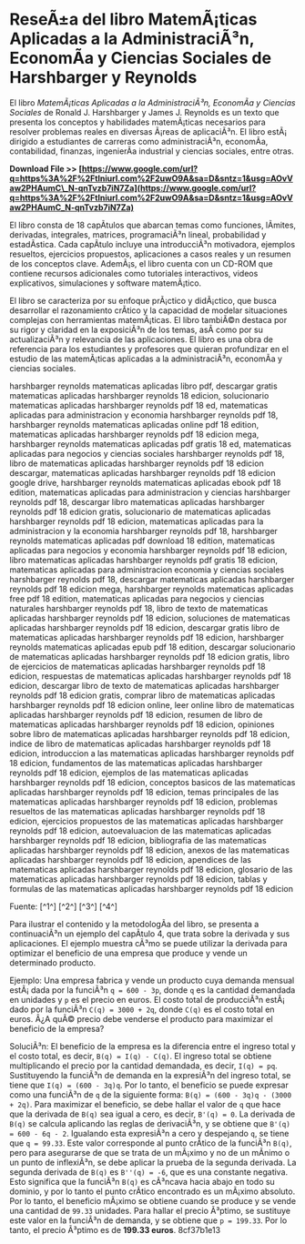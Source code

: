 
 
# ReseÃ±a del libro MatemÃ¡ticas Aplicadas a la AdministraciÃ³n, EconomÃ­a y Ciencias Sociales de Harshbarger y Reynolds
 
El libro *MatemÃ¡ticas Aplicadas a la AdministraciÃ³n, EconomÃ­a y Ciencias Sociales* de Ronald J. Harshbarger y James J. Reynolds es un texto que presenta los conceptos y habilidades matemÃ¡ticas necesarios para resolver problemas reales en diversas Ã¡reas de aplicaciÃ³n. El libro estÃ¡ dirigido a estudiantes de carreras como administraciÃ³n, economÃ­a, contabilidad, finanzas, ingenierÃ­a industrial y ciencias sociales, entre otras.
 
**Download File >> [https://www.google.com/url?q=https%3A%2F%2Ftlniurl.com%2F2uwO9A&sa=D&sntz=1&usg=AOvVaw2PHAumC\_N-qnTvzb7iN7Za](https://www.google.com/url?q=https%3A%2F%2Ftlniurl.com%2F2uwO9A&sa=D&sntz=1&usg=AOvVaw2PHAumC_N-qnTvzb7iN7Za)**


 
El libro consta de 18 capÃ­tulos que abarcan temas como funciones, lÃ­mites, derivadas, integrales, matrices, programaciÃ³n lineal, probabilidad y estadÃ­stica. Cada capÃ­tulo incluye una introducciÃ³n motivadora, ejemplos resueltos, ejercicios propuestos, aplicaciones a casos reales y un resumen de los conceptos clave. AdemÃ¡s, el libro cuenta con un CD-ROM que contiene recursos adicionales como tutoriales interactivos, videos explicativos, simulaciones y software matemÃ¡tico.
 
El libro se caracteriza por su enfoque prÃ¡ctico y didÃ¡ctico, que busca desarrollar el razonamiento crÃ­tico y la capacidad de modelar situaciones complejas con herramientas matemÃ¡ticas. El libro tambiÃ©n destaca por su rigor y claridad en la exposiciÃ³n de los temas, asÃ­ como por su actualizaciÃ³n y relevancia de las aplicaciones. El libro es una obra de referencia para los estudiantes y profesores que quieran profundizar en el estudio de las matemÃ¡ticas aplicadas a la administraciÃ³n, economÃ­a y ciencias sociales.
 
harshbarger reynolds matematicas aplicadas libro pdf,  descargar gratis matematicas aplicadas harshbarger reynolds 18 edicion,  solucionario matematicas aplicadas harshbarger reynolds pdf 18 ed,  matematicas aplicadas para administracion y economia harshbarger reynolds pdf 18,  harshbarger reynolds matematicas aplicadas online pdf 18 edition,  matematicas aplicadas harshbarger reynolds pdf 18 edicion mega,  harshbarger reynolds matematicas aplicadas pdf gratis 18 ed,  matematicas aplicadas para negocios y ciencias sociales harshbarger reynolds pdf 18,  libro de matematicas aplicadas harshbarger reynolds pdf 18 edicion descargar,  matematicas aplicadas harshbarger reynolds pdf 18 edicion google drive,  harshbarger reynolds matematicas aplicadas ebook pdf 18 edition,  matematicas aplicadas para administracion y ciencias harshbarger reynolds pdf 18,  descargar libro matematicas aplicadas harshbarger reynolds pdf 18 edicion gratis,  solucionario de matematicas aplicadas harshbarger reynolds pdf 18 edicion,  matematicas aplicadas para la administracion y la economia harshbarger reynolds pdf 18,  harshbarger reynolds matematicas aplicadas pdf download 18 edition,  matematicas aplicadas para negocios y economia harshbarger reynolds pdf 18 edicion,  libro matematicas aplicadas harshbarger reynolds pdf gratis 18 edicion,  matematicas aplicadas para administracion economia y ciencias sociales harshbarger reynolds pdf 18,  descargar matematicas aplicadas harshbarger reynolds pdf 18 edicion mega,  harshbarger reynolds matematicas aplicadas free pdf 18 edition,  matematicas aplicadas para negocios y ciencias naturales harshbarger reynolds pdf 18,  libro de texto de matematicas aplicadas harshbarger reynolds pdf 18 edicion,  soluciones de matematicas aplicadas harshbarger reynolds pdf 18 edicion,  descargar gratis libro de matematicas aplicadas harshbarger reynolds pdf 18 edicion,  harshbarger reynolds matematicas aplicadas epub pdf 18 edition,  descargar solucionario de matematicas aplicadas harshbarger reynolds pdf 18 edicion gratis,  libro de ejercicios de matematicas aplicadas harshbarger reynolds pdf 18 edicion,  respuestas de matematicas aplicadas harshbarger reynolds pdf 18 edicion,  descargar libro de texto de matematicas aplicadas harshbarger reynolds pdf 18 edicion gratis,  comprar libro de matematicas aplicadas harshbarger reynolds pdf 18 edicion online,  leer online libro de matematicas aplicadas harshbarger reynolds pdf 18 edicion,  resumen de libro de matematicas aplicadas harshbarger reynolds pdf 18 edicion,  opiniones sobre libro de matematicas aplicadas harshbarger reynolds pdf 18 edicion,  indice de libro de matematicas aplicadas harshbarger reynolds pdf 18 edicion,  introduccion a las matematicas aplicadas harshbarger reynolds pdf 18 edicion,  fundamentos de las matematicas aplicadas harshbarger reynolds pdf 18 edicion,  ejemplos de las matematicas aplicadas harshbarger reynolds pdf 18 edicion,  conceptos basicos de las matematicas aplicadas harshbarger reynolds pdf 18 edicion,  temas principales de las matematicas aplicadas harshbarger reynolds pdf 18 edicion,  problemas resueltos de las matematicas aplicadas harshbarger reynolds pdf 18 edicion,  ejercicios propuestos de las matematicas aplicadas harshbarger reynolds pdf 18 edicion,  autoevaluacion de las matematicas aplicadas harshbarger reynolds pdf 18 edicion,  bibliografia de las matematicas aplicadas harshbarger reynolds pdf 18 edicion,  anexos de las matematicas aplicadas harshbarger reynolds pdf 18 edicion,  apendices de las matematicas aplicadas harshbarger reynolds pdf 18 edicion,  glosario de las matematicas aplicadas harshbarger reynolds pdf 18 edicion,  tablas y formulas de las matematicas aplicadas harshbarger reynolds pdf 18 edicion
 
Fuente: [^1^] [^2^] [^3^] [^4^]
  
Para ilustrar el contenido y la metodologÃ­a del libro, se presenta a continuaciÃ³n un ejemplo del capÃ­tulo 4, que trata sobre la derivada y sus aplicaciones. El ejemplo muestra cÃ³mo se puede utilizar la derivada para optimizar el beneficio de una empresa que produce y vende un determinado producto.
 
Ejemplo: Una empresa fabrica y vende un producto cuya demanda mensual estÃ¡ dada por la funciÃ³n `q = 600 - 3p`, donde `q` es la cantidad demandada en unidades y `p` es el precio en euros. El costo total de producciÃ³n estÃ¡ dado por la funciÃ³n `C(q) = 3000 + 2q`, donde `C(q)` es el costo total en euros. Â¿A quÃ© precio debe venderse el producto para maximizar el beneficio de la empresa?
 
SoluciÃ³n: El beneficio de la empresa es la diferencia entre el ingreso total y el costo total, es decir, `B(q) = I(q) - C(q)`. El ingreso total se obtiene multiplicando el precio por la cantidad demandada, es decir, `I(q) = pq`. Sustituyendo la funciÃ³n de demanda en la expresiÃ³n del ingreso total, se tiene que `I(q) = (600 - 3q)q`. Por lo tanto, el beneficio se puede expresar como una funciÃ³n de `q` de la siguiente forma: `B(q) = (600 - 3q)q - (3000 + 2q)`. Para maximizar el beneficio, se debe hallar el valor de `q` que hace que la derivada de `B(q)` sea igual a cero, es decir, `B'(q) = 0`. La derivada de `B(q)` se calcula aplicando las reglas de derivaciÃ³n, y se obtiene que `B'(q) = 600 - 6q - 2`. Igualando esta expresiÃ³n a cero y despejando `q`, se tiene que `q = 99.33`. Este valor corresponde al punto crÃ­tico de la funciÃ³n `B(q)`, pero para asegurarse de que se trata de un mÃ¡ximo y no de un mÃ­nimo o un punto de inflexiÃ³n, se debe aplicar la prueba de la segunda derivada. La segunda derivada de `B(q)` es `B''(q) = -6`, que es una constante negativa. Esto significa que la funciÃ³n `B(q)` es cÃ³ncava hacia abajo en todo su dominio, y por lo tanto el punto crÃ­tico encontrado es un mÃ¡ximo absoluto. Por lo tanto, el beneficio mÃ¡ximo se obtiene cuando se produce y se vende una cantidad de `99.33` unidades. Para hallar el precio Ã³ptimo, se sustituye este valor en la funciÃ³n de demanda, y se obtiene que `p = 199.33`. Por lo tanto, el precio Ã³ptimo es de **199.33 euros**.
 8cf37b1e13
 
